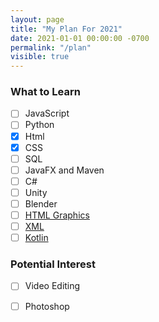 ```yaml
---
layout: page
title: "My Plan For 2021"
date: 2021-01-01 00:00:00 -0700
permalink: "/plan"
visible: true
---
```

### What to Learn 
- [ ] JavaScript
- [ ] Python
- [x] Html
- [x] CSS
- [ ] SQL
- [ ] JavaFX and Maven
- [ ] C#
- [ ] Unity
- [ ] Blender
- [ ] [HTML Graphics](https://www.w3schools.com/graphics/default.asp)
- [ ] [XML](https://www.w3schools.com/xml/default.asp)
- [ ] [Kotlin](https://developer.android.com/courses/)

### Potential Interest
- [ ] Video Editing
- [ ] Photoshop

